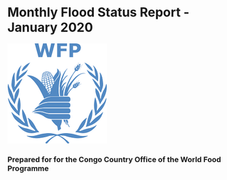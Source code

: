 #  Monthly Flood Status Report - January 2020

![alt text](assets/wfp-logo.png "Logo Title Text 1")

### Prepared for for the Congo Country Office of the World Food Programme
